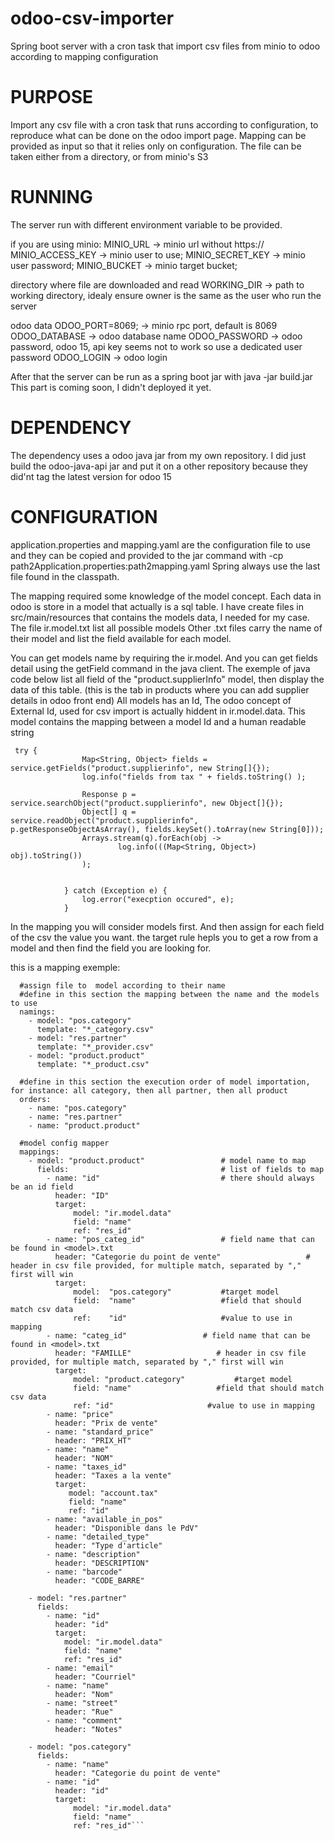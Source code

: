 # odoo-csv-importer
Spring boot server with a cron task that import csv files from minio to odoo according to mapping configuration


# PURPOSE

Import any csv file with a cron task that runs according to configuration, to reproduce what can be done on the odoo import page. 
Mapping can be provided as input so that it relies only on configuration.
The file can be taken either from a directory, or from minio's S3

# RUNNING

The server run with different environment variable to be provided.

if you are using minio: 
MINIO_URL        -> minio url without https://
MINIO_ACCESS_KEY -> minio user to use;
MINIO_SECRET_KEY -> minio user password;
MINIO_BUCKET     -> minio target bucket;

directory where file are downloaded and read
WORKING_DIR     -> path to working directory, idealy ensure owner is the same as the user who run the server

odoo data
ODOO_PORT=8069; -> minio rpc port, default is 8069
ODOO_DATABASE   -> odoo database name
ODOO_PASSWORD   -> odoo password, odoo 15, api key seems not to work so use a dedicated user password
ODOO_LOGIN      -> odoo login

After that the server can be run as a spring boot jar with java -jar build.jar
This part is coming soon, I didn't deployed it yet.

# DEPENDENCY

The dependency uses a odoo java jar from my own repository.
I did just build the odoo-java-api jar and put it on a other repository because they did'nt tag the latest version for odoo 15

# CONFIGURATION

application.properties and mapping.yaml are the configuration file to use and they can be copied and provided to the jar command
with -cp path2Application.properties:path2mapping.yaml
Spring always use the last file found in the classpath.

The mapping required some knowledge of the model concept.
Each data in odoo is store in a model that actually is a sql table.
I have create files in src/main/resources that contains the models data, I needed for my case. 
The file ir.model.txt list all possible models
Other .txt files carry the name of their model and list the field available for each model.

You can get models name by requiring the ir.model. And you can get fields detail using the getField command in the java client.
The exemple of java code below list all field of the "product.supplierInfo" model, then display the data of this table.
(this is the tab in products where you can add supplier details in odoo front end)
All models has an Id, The odoo concept of External Id, used for csv import is actually hiddent in ir.model.data. 
This model contains the mapping between a model Id and a human readable string


```
 try {
                Map<String, Object> fields = service.getFields("product.supplierinfo", new String[]{});
                log.info("fields from tax " + fields.toString() );

                Response p = service.searchObject("product.supplierinfo", new Object[]{});
                Object[] q = service.readObject("product.supplierinfo", p.getResponseObjectAsArray(), fields.keySet().toArray(new String[0]));
                Arrays.stream(q).forEach(obj ->
                        log.info(((Map<String, Object>) obj).toString())
                );
                
     
            } catch (Exception e) {
                log.error("execption occured", e);
            }
```


In the mapping you will consider models first. 
And then assign for each field of the csv the value you want.
the target rule hepls you to get a row from a model and then find the field you are looking for.

this is a mapping exemple: 

```configuration:
  #assign file to  model according to their name
  #define in this section the mapping between the name and the models to use
  namings:
    - model: "pos.category"
      template: "*_category.csv"
    - model: "res.partner"
      template: "*_provider.csv"
    - model: "product.product"
      template: "*_product.csv"
    
  #define in this section the execution order of model importation, for instance: all category, then all partner, then all product  
  orders:
    - name: "pos.category"
    - name: "res.partner"
    - name: "product.product"
    
  #model config mapper
  mappings:
    - model: "product.product"                 # model name to map
      fields:                                  # list of fields to map
        - name: "id"                           # there should always be an id field
          header: "ID"
          target: 
              model: "ir.model.data"
              field: "name"
              ref: "res_id"
        - name: "pos_categ_id"                 # field name that can be found in <model>.txt
          header: "Categorie du point de vente"                   # header in csv file provided, for multiple match, separated by "," first will win
          target: 
              model:  "pos.category"           #target model
              field:  "name"                   #field that should match csv data
              ref:    "id"                     #value to use in mapping 
        - name: "categ_id"                 # field name that can be found in <model>.txt
          header: "FAMILLE"                   # header in csv file provided, for multiple match, separated by "," first will win
          target:
              model: "product.category"           #target model
              field: "name"                   #field that should match csv data
              ref: "id"                     #value to use in mapping    
        - name: "price"                
          header: "Prix de vente"
        - name: "standard_price"
          header: "PRIX_HT"
        - name: "name"
          header: "NOM"
        - name: "taxes_id"
          header: "Taxes a la vente"
          target:
             model: "account.tax"
             field: "name"
             ref: "id"
        - name: "available_in_pos"
          header: "Disponible dans le PdV"
        - name: "detailed_type"
          header: "Type d'article"  
        - name: "description"
          header: "DESCRIPTION"
        - name: "barcode"
          header: "CODE_BARRE"

    - model: "res.partner"
      fields:
        - name: "id"
          header: "id"
          target:
            model: "ir.model.data"
            field: "name"
            ref: "res_id"
        - name: "email"
          header: "Courriel"
        - name: "name"
          header: "Nom"
        - name: "street"
          header: "Rue"
        - name: "comment"
          header: "Notes"
             
    - model: "pos.category"
      fields:
        - name: "name"
          header: "Categorie du point de vente"
        - name: "id"
          header: "id"
          target:
              model: "ir.model.data"
              field: "name"
              ref: "res_id"```





